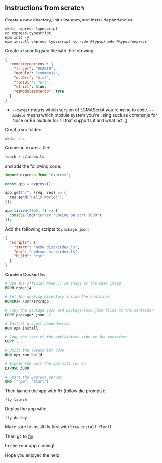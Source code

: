 ## Instructions from scratch

Create a new directory, initialize npm, and install dependencies:

```
mkdir express-typescript
cd express-typescript
npm init -y
npm install express typescript ts-node @types/node @types/express

```

Create a tsconfig.json file with the following:

```json
{
  "compilerOptions": {
    "target": "ES2019",
    "module": "commonjs",
    "outDir": "dist",
    "rootDir": "src",
    "strict": true,
    "esModuleInterop": true
  }
}
```

* `--target` means which version of ECMAScript you're using to code. `--module` means which module system you're using such as commonjs for Node or ES module for all that supports it and what not. [1](https://stackoverflow.com/questions/39493003/typescript-compile-options-module-vs-target)


Creat a src folder:

```bash
mkdir src
```

Create an express file:

```bash
touch src/index.ts
```

and add the following code:

```typescript
import express from "express";

const app = express();

app.get("/", (req, res) => {
  res.send("Hello World!");
});

app.listen(3000, () => {
  console.log("Server running on port 3000");
});
```

Add the following scripts to `package.json`:

```json
{
  "scripts": {
    "start": "node dist/index.js",
    "dev": "nodemon src/index.ts",
    "build": "tsc"
  }
}
```

Create a Dockerfile:

```Dockerfile
# Use the official Node.js 14 image as the base image
FROM node:14

# Set the working directory inside the container
WORKDIR /usr/src/app

# Copy the package.json and package-lock.json files to the container
COPY package*.json ./

# Install project dependencies
RUN npm install

# Copy the rest of the application code to the container
COPY . .

# Build the TypeScript code
RUN npm run build

# Expose the port the app will run on
EXPOSE 3000

# Start the Express server
CMD ["npm", "start"]
```

Then launch the app with fly (follow the prompts):

```
fly launch
```

Deploy the app with:

```
fly deploy
```

Make sure to install fly first with `brew install flyctl`

Then go to [fly](https://fly.io/dashboard)

to see your app running!

Hope you enjoyed the help.
